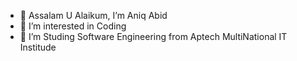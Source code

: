 - 👋 Assalam U Alaikum, I’m Aniq Abid
- 👀 I’m interested in Coding
- 🌱 I’m Studing Software Engineering from Aptech MultiNational IT Institude 

<!---
Aniq-Abid/Aniq-Abid is a ✨ special ✨ repository because its `README.md` (this file) appears on your GitHub profile.
You can click the Preview link to take a look at your changes.
--->
